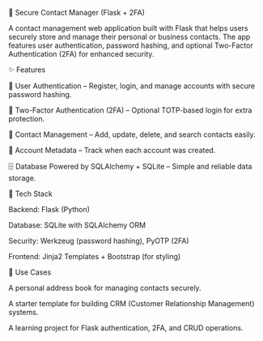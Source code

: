 📇 Secure Contact Manager (Flask + 2FA)

A contact management web application built with Flask that helps users securely store and manage their personal or business contacts. The app features user authentication, password hashing, and optional Two-Factor Authentication (2FA) for enhanced security.

✨ Features

🔐 User Authentication – Register, login, and manage accounts with secure password hashing.

🔑 Two-Factor Authentication (2FA) – Optional TOTP-based login for extra protection.

📇 Contact Management – Add, update, delete, and search contacts easily.

📅 Account Metadata – Track when each account was created.

🗄️ Database Powered by SQLAlchemy + SQLite – Simple and reliable data storage.

🚀 Tech Stack

Backend: Flask (Python)

Database: SQLite with SQLAlchemy ORM

Security: Werkzeug (password hashing), PyOTP (2FA)

Frontend: Jinja2 Templates + Bootstrap (for styling)

🎯 Use Cases

A personal address book for managing contacts securely.

A starter template for building CRM (Customer Relationship Management) systems.

A learning project for Flask authentication, 2FA, and CRUD operations.
